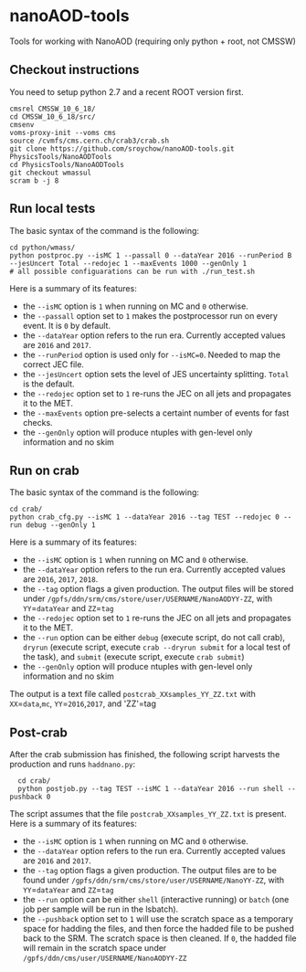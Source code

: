 # nanoAOD-tools
Tools for working with NanoAOD (requiring only python + root, not CMSSW)

## Checkout instructions

You need to setup python 2.7 and a recent ROOT version first.

    cmsrel CMSSW_10_6_18/
    cd CMSSW_10_6_18/src/
    cmsenv	   
    voms-proxy-init --voms cms
    source /cvmfs/cms.cern.ch/crab3/crab.sh
    git clone https://github.com/sroychow/nanoAOD-tools.git PhysicsTools/NanoAODTools
    cd PhysicsTools/NanoAODTools
    git checkout wmassul
    scram b -j 8

## Run local tests

The basic syntax of the command is the following:

    cd python/wmass/
    python postproc.py --isMC 1 --passall 0 --dataYear 2016 --runPeriod B --jesUncert Total --redojec 1 --maxEvents 1000 --genOnly 1
    # all possible configuarations can be run with ./run_test.sh

Here is a summary of its features:
* the `--isMC` option is `1` when running on MC and `0` otherwise.
* the `--passall` option set to `1` makes the postprocessor run on every event. It is `0` by default.
* the `--dataYear` option refers to the run era. Currently accepted values are `2016` and `2017`.
* the `--runPeriod` option is used only for `--isMC=0`. Needed to map the correct JEC file.
* the `--jesUncert` option sets the level of JES uncertainty splitting. `Total` is the default.
* the `--redojec` option set to `1` re-runs the JEC on all jets and propagates it to the MET.
* the `--maxEvents` option pre-selects a certaint number of events for fast checks.
* the `--genOnly` option will produce ntuples with gen-level only information and no skim

## Run on crab

The basic syntax of the command is the following:

    cd crab/
    python crab_cfg.py --isMC 1 --dataYear 2016 --tag TEST --redojec 0 --run debug --genOnly 1

Here is a summary of its features:
* the `--isMC` option is `1` when running on MC and `0` otherwise.
* the `--dataYear` option refers to the run era. Currently accepted values are `2016`, `2017`, `2018`.
* the `--tag` option flags a given production. The output files will be stored under `/gpfs/ddn/srm/cms/store/user/USERNAME/NanoAODYY-ZZ`, with `YY`=`dataYear` and `ZZ`=`tag`
* the `--redojec` option set to `1` re-runs the JEC on all jets and propagates it to the MET.
* the `--run` option can be either `debug` (execute script, do not call crab), `dryrun` (execute script, execute `crab --dryrun submit` for a local test of the task), and `submit` (execute script, execute `crab submit`)
* the `--genOnly` option will produce ntuples with gen-level only information and no skim

The output is a text file called `postcrab_XXsamples_YY_ZZ.txt` with `XX`=`data`,`mc`, `YY`=`2016`,`2017`, and 'ZZ'=tag

## Post-crab

After the crab submission has finished, the following script harvests the production and runs `haddnano.py`:

      cd crab/ 
      python postjob.py --tag TEST --isMC 1 --dataYear 2016 --run shell --pushback 0

The script assumes that the file `postcrab_XXsamples_YY_ZZ.txt` is present.
Here is a summary of its features:
* the `--isMC` option is `1` when running on MC and `0` otherwise.
* the `--dataYear` option refers to the run era. Currently accepted values are `2016` and `2017`.
* the `--tag` option flags a given production. The output files are to be found under `/gpfs/ddn/srm/cms/store/user/USERNAME/NanoYY-ZZ`, with `YY`=`dataYear` and `ZZ`=`tag`
* the `--run` option can be either `shell` (interactive running) or `batch` (one job per sample will be run in the lsbatch).
* the `--pushback` option set to `1` will use the scratch space as a temporary space for hadding the files, and then force the hadded file to be pushed back to the SRM. The scratch space is then cleaned. If `0`, the hadded file will remain in the scratch space under `/gpfs/ddn/cms/user/USERNAME/NanoAODYY-ZZ` 
